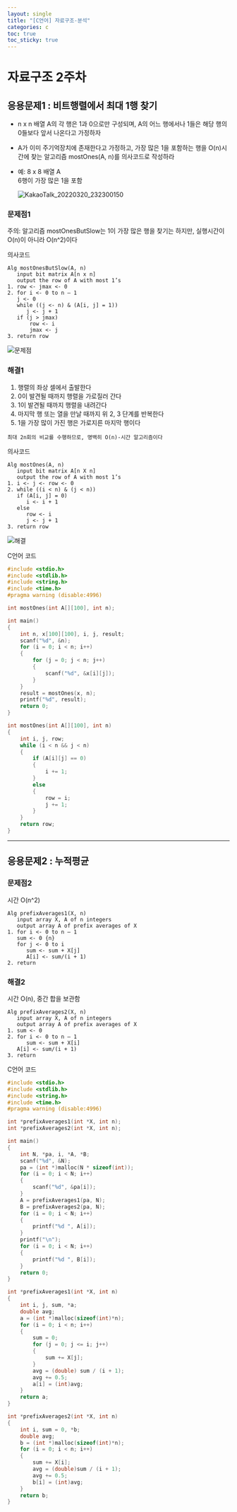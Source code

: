 ```yaml
---
layout: single
title: "[C언어] 자료구조-분석"
categories: c
toc: true
toc_sticky: true
---
```


# 자료구조 2주차

## 응용문제1 : 비트행렬에서 최대 1행 찾기

- n x n 배열 A의 각 행은 1과 0으로만 구성되며, A의 어느 행에서나 1들은 해당 행의 0들보다 앞서 나온다고 가정하자
- A가 이미 주기억장치에 존재한다고 가정하고, 가장 많은 1을 포함하는 행을 O(n)시간에 찾는 알고리즘 mostOnes(A, n)를 의사코드로 작성하라
- 예: 8 x 8 배열 A  
  6행이 가장 많은 1을 포함

  ![KakaoTalk_20220320_232300150](https://user-images.githubusercontent.com/63334368/159167089-2597e35f-a2af-4807-ab32-c85babe6cb41.png)

### 문제점1

주의: 알고리즘 mostOnesButSlow는 1이 가장 많은 행을 찾기는 하지만, 실행시간이 O(n)이 아니라 O(n^2)이다

의사코드

```
Alg mostOnesButSlow(A, n)
   input bit matrix A[n x n]
   output the row of A with most 1’s
1. row <- jmax <- 0
2. for i <- 0 to n – 1
   j <- 0
   while ((j <- n) & (A[i, j] = 1))
      j <- j + 1
   if (j > jmax)
       row <- i
       jmax <- j
3. return row
```

![문제점](https://user-images.githubusercontent.com/63334368/159167550-e774c3c2-1508-431f-b656-8202e7874731.png)

### 해결1

1. 행렬의 좌상 셀에서 출발한다
2. 0이 발견될 때까지 행렬을 가로질러 간다
3. 1이 발견될 때까지 행렬을 내려간다
4. 마지막 행 또는 열을 만날 때까지 위 2, 3 단계를 반복한다
5. 1을 가장 많이 가진 행은 가로지른 마지막 행이다

`최대 2n회의 비교를 수행하므로, 명백히 O(n)-시간 알고리즘이다`

의사코드

```
Alg mostOnes(A, n)
   input bit matrix A[n X n]
   output the row of A with most 1’s
1. i <- j <- row <- 0
2. while ((i < n) & (j < n))
   if (A[i, j] = 0)
      i <- i + 1
   else
      row <- i
      j <- j + 1
3. return row
```

![해결](https://user-images.githubusercontent.com/63334368/159167551-fbf3a48a-5506-4009-965a-15b206854ee6.png)

C언어 코드

```c
#include <stdio.h>
#include <stdlib.h>
#include <string.h>
#include <time.h>
#pragma warning (disable:4996)

int mostOnes(int A[][100], int n);

int main()
{
	int n, x[100][100], i, j, result;
	scanf("%d", &n);
	for (i = 0; i < n; i++)
	{
		for (j = 0; j < n; j++)
		{
			scanf("%d", &x[i][j]);
		}
	}
	result = mostOnes(x, n);
	printf("%d", result);
	return 0;
}

int mostOnes(int A[][100], int n)
{
	int i, j, row;
	while (i < n && j < n)
	{
		if (A[i][j] == 0)
		{
			i += 1;
		}
		else
		{
			row = i;
			j += 1;
		}
	}
	return row;
}
```

---

## 응용문제2 : 누적평균

### 문제점2

시간 O(n^2)

```
Alg prefixAverages1(X, n)
   input array X, A of n integers
   output array A of prefix averages of X
1. for i <- 0 to n – 1
   sum <- 0 {n}
   for j <- 0 to i
      sum <- sum + X[j]
      A[i] <- sum/(i + 1)
2. return
```

### 해결2

시간 O(n), 중간 합을 보관함

```
Alg prefixAverages2(X, n)
   input array X, A of n integers
   output array A of prefix averages of X
1. sum <- 0
2. for i <- 0 to n – 1
      sum <- sum + X[i]
   A[i] <- sum/(i + 1)
3. return
```

C언어 코드

```c
#include <stdio.h>
#include <stdlib.h>
#include <string.h>
#include <time.h>
#pragma warning (disable:4996)

int *prefixAverages1(int *X, int n);
int *prefixAverages2(int *X, int n);

int main()
{
	int N, *pa, i, *A, *B;
	scanf("%d", &N);
	pa = (int *)malloc(N * sizeof(int));
	for (i = 0; i < N; i++)
	{
		scanf("%d", &pa[i]);
	}
	A = prefixAverages1(pa, N);
	B = prefixAverages2(pa, N);
	for (i = 0; i < N; i++)
	{
		printf("%d ", A[i]);
	}
	printf("\n");
	for (i = 0; i < N; i++)
	{
		printf("%d ", B[i]);
	}
	return 0;
}

int *prefixAverages1(int *X, int n)
{
	int i, j, sum, *a;
	double avg;
	a = (int *)malloc(sizeof(int)*n);
	for (i = 0; i < n; i++)
	{
		sum = 0;
		for (j = 0; j <= i; j++)
		{
			sum += X[j];
		}
		avg = (double) sum / (i + 1);
		avg += 0.5;
		a[i] = (int)avg;
	}
	return a;
}

int *prefixAverages2(int *X, int n)
{
	int i, sum = 0, *b;
	double avg;
	b = (int *)malloc(sizeof(int)*n);
	for (i = 0; i < n; i++)
	{
		sum += X[i];
		avg = (double)sum / (i + 1);
		avg += 0.5;
		b[i] = (int)avg;
	}
	return b;
}
```
